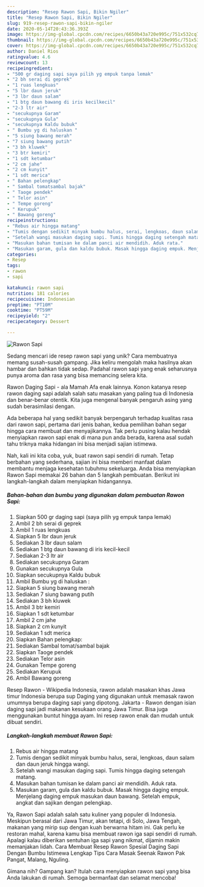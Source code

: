 ```yaml
---
description: "Resep Rawon Sapi, Bikin Ngiler"
title: "Resep Rawon Sapi, Bikin Ngiler"
slug: 919-resep-rawon-sapi-bikin-ngiler
date: 2020-05-14T20:43:36.393Z
image: https://img-global.cpcdn.com/recipes/6650b43a720e995c/751x532cq70/rawon-sapi-foto-resep-utama.jpg
thumbnail: https://img-global.cpcdn.com/recipes/6650b43a720e995c/751x532cq70/rawon-sapi-foto-resep-utama.jpg
cover: https://img-global.cpcdn.com/recipes/6650b43a720e995c/751x532cq70/rawon-sapi-foto-resep-utama.jpg
author: Daniel Rios
ratingvalue: 4.6
reviewcount: 13
recipeingredient:
- "500 gr daging sapi saya pilih yg empuk tanpa lemak"
- "2 bh serai di geprek"
- "1 ruas lengkuas"
- "5 lbr daun jeruk"
- "3 lbr daun salam"
- "1 btg daun bawang di iris kecilkecil"
- "2-3 ltr air"
- "secukupnya Garam"
- "secukupnya Gula"
- "secukupnya Kaldu bubuk"
- " Bumbu yg di haluskan "
- "5 siung bawang merah"
- "7 siung bawang putih"
- "3 bh kluwek"
- "3 btr kemiri"
- "1 sdt ketumbar"
- "2 cm jahe"
- "2 cm kunyit"
- "1 sdt merica"
- " Bahan pelengkap"
- " Sambal tomatsambal bajak"
- " Taoge pendek"
- " Telor asin"
- " Tempe goreng"
- " Kerupuk"
- " Bawang goreng"
recipeinstructions:
- "Rebus air hingga matang"
- "Tumis dengan sedikit minyak bumbu halus, serai, lengkoas, daun salam dan daun jeruk hingga wangi."
- "Setelah wangi masukan daging sapi. Tumis hingga daging setengah matang."
- "Masukan bahan tumisan ke dalam panci air mendidih. Aduk rata."
- "Masukan garam, gula dan kaldu bubuk. Masak hingga daging empuk. Menjelang daging empuk masukan daun bawang. Setelah empuk, angkat dan sajikan dengan pelengkap."
categories:
- Resep
tags:
- rawon
- sapi

katakunci: rawon sapi 
nutrition: 181 calories
recipecuisine: Indonesian
preptime: "PT10M"
cooktime: "PT59M"
recipeyield: "2"
recipecategory: Dessert

---
```



![Rawon Sapi](https://img-global.cpcdn.com/recipes/6650b43a720e995c/751x532cq70/rawon-sapi-foto-resep-utama.jpg)

Sedang mencari ide resep rawon sapi yang unik? Cara membuatnya memang susah-susah gampang. Jika keliru mengolah maka hasilnya akan hambar dan bahkan tidak sedap. Padahal rawon sapi yang enak seharusnya punya aroma dan rasa yang bisa memancing selera kita.

Rawon Daging Sapi - ala Mamah Afa enak lainnya. Konon katanya resep rawon daging sapi adalah salah satu masakan yang paling tua di Indonesia dan benar-benar otentik. Kita juga mengenal banyak pengaruh asing yang sudah berasimilasi dengan.

Ada beberapa hal yang sedikit banyak berpengaruh terhadap kualitas rasa dari rawon sapi, pertama dari jenis bahan, kedua pemilihan bahan segar hingga cara membuat dan menyajikannya. Tak perlu pusing kalau hendak menyiapkan rawon sapi enak di mana pun anda berada, karena asal sudah tahu triknya maka hidangan ini bisa menjadi sajian istimewa.


Nah, kali ini kita coba, yuk, buat rawon sapi sendiri di rumah. Tetap berbahan yang sederhana, sajian ini bisa memberi manfaat dalam membantu menjaga kesehatan tubuhmu sekeluarga. Anda bisa menyiapkan Rawon Sapi memakai 26 bahan dan 5 langkah pembuatan. Berikut ini langkah-langkah dalam menyiapkan hidangannya.

<!--inarticleads1-->

##### Bahan-bahan dan bumbu yang digunakan dalam pembuatan Rawon Sapi:

1. Siapkan 500 gr daging sapi (saya pilih yg empuk tanpa lemak)
1. Ambil 2 bh serai di geprek
1. Ambil 1 ruas lengkuas
1. Siapkan 5 lbr daun jeruk
1. Sediakan 3 lbr daun salam
1. Sediakan 1 btg daun bawang di iris kecil-kecil
1. Sediakan 2-3 ltr air
1. Sediakan secukupnya Garam
1. Gunakan secukupnya Gula
1. Siapkan secukupnya Kaldu bubuk
1. Ambil  Bumbu yg di haluskan :
1. Siapkan 5 siung bawang merah
1. Sediakan 7 siung bawang putih
1. Sediakan 3 bh kluwek
1. Ambil 3 btr kemiri
1. Siapkan 1 sdt ketumbar
1. Ambil 2 cm jahe
1. Siapkan 2 cm kunyit
1. Sediakan 1 sdt merica
1. Siapkan  Bahan pelengkap:
1. Sediakan  Sambal tomat/sambal bajak
1. Siapkan  Taoge pendek
1. Sediakan  Telor asin
1. Gunakan  Tempe goreng
1. Sediakan  Kerupuk
1. Ambil  Bawang goreng


Resep Rawon - Wikipedia Indonesia, rawon adalah masakan khas Jawa timur Indonesia berupa sup Daging yang digunakan untuk memasak rawon umumnya berupa daging sapi yang dipotong. Jakarta - Rawon dengan isian daging sapi jadi makanan kesukaan orang Jawa Timur. Bisa juga menggunakan buntut hingga ayam. Ini resep rawon enak dan mudah untuk dibuat sendiri. 

<!--inarticleads2-->

##### Langkah-langkah membuat Rawon Sapi:

1. Rebus air hingga matang
1. Tumis dengan sedikit minyak bumbu halus, serai, lengkoas, daun salam dan daun jeruk hingga wangi.
1. Setelah wangi masukan daging sapi. Tumis hingga daging setengah matang.
1. Masukan bahan tumisan ke dalam panci air mendidih. Aduk rata.
1. Masukan garam, gula dan kaldu bubuk. Masak hingga daging empuk. Menjelang daging empuk masukan daun bawang. Setelah empuk, angkat dan sajikan dengan pelengkap.


Ya, Rawon Sapi adalah salah satu kuliner yang populer di Indonesia. Meskipun berasal dari Jawa Timur, akan tetapi, di Solo, Jawa Tengah, makanan yang mirip sup dengan kuah berwarna hitam ini. Gak perlu ke restoran mahal, karena kamu bisa membuat rawon iga sapi sendiri di rumah. Apalagi kalau diberikan sentuhan iga sapi yang nikmat, dijamin makin memanjakan lidah. Cara Membuat Resep Rawon Spesial Daging Sapi Dengan Bumbu Istimewa Lengkap Tips Cara Masak Seenak Rawon Pak Pangat, Malang, Nguling. 

Gimana nih? Gampang kan? Itulah cara menyiapkan rawon sapi yang bisa Anda lakukan di rumah. Semoga bermanfaat dan selamat mencoba!
